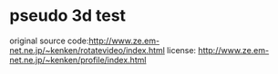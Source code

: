 # pseudo 3d test

original source code:http://www.ze.em-net.ne.jp/~kenken/rotatevideo/index.html
license: http://www.ze.em-net.ne.jp/~kenken/profile/index.html
